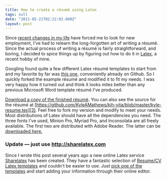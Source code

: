 ```yaml
---
title: How to create a résumé using Latex
tags: null
date: "2011-05-21T02:22:02.000Z"
layout: post
---
```


Since [recent changes in my life][0] have forced me to look for new employment, I've had to relearn the long-forgotten art of writing a résumé. Since the actual process of writing a résumé is fairly straightforward, and boring, I decided to spice things up by figuring out how to do it in [Latex][1], a recent hobby of mine.

Googling found quite a few different Latex résumé templates to start from and my favorite by far was [this one][2], conveniently already on Github. So I quickly forked the example résumé and modified it to fit my needs. I was very happy how it turned out and think it looks miles better than any previous Microsoft Word template résumé I've produced.

[Download a copy of the finished résumé](./kyle-mathews-resume_0.pdf). You can also see the source for the résumé at [https://github.com/KyleAMathews/kjh-vita/blob/master/kyle-resume.tex][3]. Feel free to fork my version and modify to meet your needs. Most distributions of Latex should have all the dependencies you need. The three fonts I've used, Minion Pro, Myriad Pro, and Inconsolata are all freely available. The first two are distributed with Adobe Reader. The latter can be [downloaded here.][4]

### Update — just use http://sharelatex.com
Since I wrote this post several years ago a new online Latex service [Sharelatex](http://sharelatex.com) has been created. They have a fantastic selection of [Resume/CV Latex templates](https://www.sharelatex.com/templates/cv-or-resume) and couldn't be easier to use. Just [pick one of the templates](https://www.sharelatex.com/templates/cv-or-resume) and start adding your information through their online editor.


[0]: /eduglu-enters-deadpool/
[1]: http://en.wikipedia.org/wiki/LaTeX
[2]: http://kjhealy.github.com/kjh-vita/
[3]: https://github.com/KyleAMathews/kjh-vita/blob/master/kyle-resume.tex
[4]: http://www.levien.com/type/myfonts/inconsolata.html
